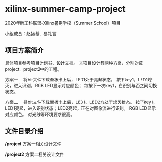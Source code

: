 # xilinx-summer-camp-project
2020年新工科联盟-Xilinx暑期学校（Summer School）项目

小组成员：赵拯基、易礼言

## 项目方案简介
具体项目参考项目计划书、设计文档。
本项目设计有两种方案，分别对应project、project2中的工程。

方案一：
将bit文件下载至板卡上后，LED1处于亮起状态。
按下key1，LED1熄灭，进入识别，RGB LED显示对应颜色；
每按下一次key1，在识别与否之间切换状态。

方案二：
将bit文件下载至板卡上后，LED1、LED2均处于熄灭状态。
按下key1，LED1亮起，进入识别状态；LED2亮起，正在对图像流进行识别。
RGB LED显示对应颜色。
对光线等环境要求很高。

## 文件目录介绍
**/project** 方案一相关设计文件

**/project2** 方案二相关设计文件 

